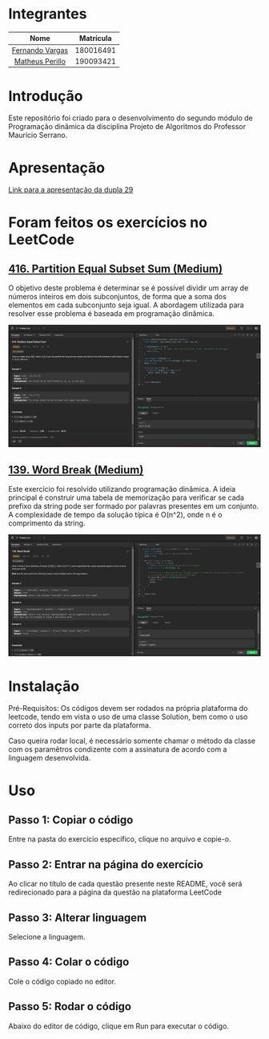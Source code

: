# Integrantes
| Nome |  Matrícula
| :------: | :-------:
| [Fernando Vargas](https://github.com/SFernandoS) | 180016491
| [Matheus Perillo](https://github.com/MatheusPerillo) | 190093421

# Introdução 
Este repositório foi criado para o desenvolvimento do segundo módulo de Programação dinâmica da disciplina Projeto de Algoritmos do Professor Maurício Serrano.

# Apresentação

[Link para a apresentação da dupla 29]() 

# Foram feitos os exercícios no LeetCode

## [416. Partition Equal Subset Sum (Medium)](https://leetcode.com/problems/partition-equal-subset-sum/description/) 

O objetivo deste problema é determinar se é possível dividir um array de números inteiros em dois subconjuntos, de forma que a soma dos elementos em cada subconjunto seja igual. A abordagem utilizada para resolver esse problema é baseada em programação dinâmica. 

![416. Partition Equal Subset Sum](/images/416.jpeg)

## [139. Word Break (Medium)](https://leetcode.com/problems/word-break/description/) 

Este exercício foi resolvido utilizando programação dinâmica. A ideia principal é construir uma tabela de memorização para verificar se cada prefixo da string pode ser formado por palavras presentes em um conjunto. A complexidade de tempo da solução típica é O(n^2), onde n é o comprimento da string.

![139. Word Break](/images/139.jpeg)

# Instalação

Pré-Requisitos: Os códigos devem ser rodados na própria plataforma do leetcode, tendo em vista o uso de uma classe Solution, bem como o uso correto dos inputs por parte da plataforma.

Caso queira rodar local, é necessário somente chamar o método da classe com os paramêtros condizente com a assinatura de acordo com a linguagem desenvolvida.

# Uso
## Passo 1: Copiar o código
Entre na pasta do exercício específico, clique no arquivo e copie-o.

## Passo 2: Entrar na página do exercício
Ao clicar no título de cada questão presente neste README, você será redirecionado para a página da questão na plataforma LeetCode

## Passo 3: Alterar linguagem
Selecione a linguagem.

## Passo 4: Colar o código
Cole o código copiado no editor.

## Passo 5: Rodar o código
Abaixo do editor de código, clique em Run para executar o código.

